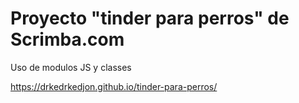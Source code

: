 # Proyecto "tinder para perros" de Scrimba.com

Uso de modulos JS y classes

https://drkedrkedjon.github.io/tinder-para-perros/